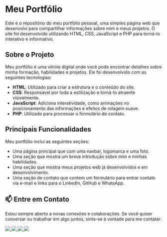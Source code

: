 # Meu Portfólio
Este é o repositório do meu portfólio pessoal, uma simples página web que desenvolvi para compartilhar informações sobre mim e meus projetos. O site foi desenvolvido utilizando HTML, CSS, JavaScript e PHP para torná-lo interativo e informativo.

## Sobre o Projeto

Meu portfólio é uma vitrine digital onde você pode encontrar detalhes sobre minha formação, habilidades e projetos. Ele foi desenvolvido com as seguintes tecnologias:

- **HTML**: Utilizado para criar a estrutura e o conteúdo do site.
- **CSS**: Responsável por toda a estilização e torná-lo atraente visivelmente.
- **JavaScript**: Adiciona interatividade, como animações no posicionamento das informações e efeitos de rolagem suave.
- **PHP**: Utilizado para processar o formulário de contato. 

## Principais Funcionalidades

Meu portfólio inclui as seguintes seções:

- Uma página principal que com uma navbar, logomarca e uma foto.
- Uma seção que mostra um breve introdução sobre mim e minhas habilidades.
- Uma seção que mostra meus projetos web já desenvolvidos e em desenvolvimento.
- Uma seção de contato que contem um formulário para entrar contato via e-mail e links para o LinkedIn, GitHub e WhatsApp.

## 📫 Entre em Contato

Estou sempre aberto a novas conexões e colaborações. Se você quiser conversar ou trabalhar em algo juntos, sinta-se à vontade para me contatar:

<div style="display: inline_block">
    <a href="https://www.linkedin.com/in/marx-santos/" target="_blank">
        <img src="https://img.shields.io/badge/LinkedIn-0077B5?style=for-the-badge&logo=linkedin&logoColor=white"/>
    </a>
    <a href="malito:marx.devweb@gmail.com" target="_blank">
        <img src="https://img.shields.io/badge/Gmail-D14836?style=for-the-badge&logo=gmail&logoColor=white"/>
    </a>
    <a href="https://www.linkedin.com/in/marx-santos/" target="_blank">
        <img src="https://img.shields.io/badge/WhatsApp-25D366?style=for-the-badge&logo=whatsapp&logoColor=white"/>
    </a>
    <a href="https://www.linkedin.com/in/marx-santos/" target="_blank">
        <img src="https://img.shields.io/badge/Instagram-E4405F?style=for-the-badge&logo=instagram&logoColor=white"/>
    </a>
</div>
